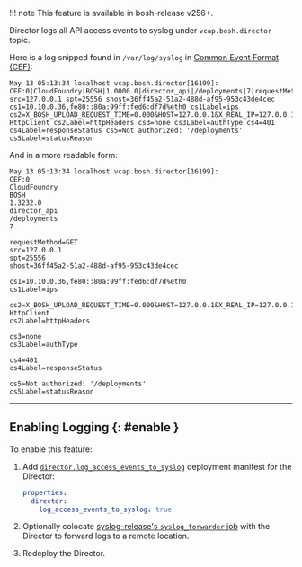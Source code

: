 !!! note
    This feature is available in bosh-release v256+.

Director logs all API access events to syslog under `vcap.bosh.director` topic.

Here is a log snipped found in `/var/log/syslog` in [Common Event Format (CEF)](https://www.protect724.hpe.com/servlet/JiveServlet/downloadBody/1072-102-7-18874/CommonEventFormat%20v22.pdf):

```
May 13 05:13:34 localhost vcap.bosh.director[16199]: CEF:0|CloudFoundry|BOSH|1.0000.0|director_api|/deployments|7|requestMethod=GET src=127.0.0.1 spt=25556 shost=36ff45a2-51a2-488d-af95-953c43de4cec cs1=10.10.0.36,fe80::80a:99ff:fed6:df7d%eth0 cs1Label=ips cs2=X_BOSH_UPLOAD_REQUEST_TIME=0.000&HOST=127.0.0.1&X_REAL_IP=127.0.0.1&X_FORWARDED_FOR=127.0.0.1&X_FORWARDED_PROTO=https&USER_AGENT=EventMachine HttpClient cs2Label=httpHeaders cs3=none cs3Label=authType cs4=401 cs4Label=responseStatus cs5=Not authorized: '/deployments' cs5Label=statusReason
```

And in a more readable form:

```
May 13 05:13:34 localhost vcap.bosh.director[16199]:
CEF:0
CloudFoundry
BOSH
1.3232.0
director_api
/deployments
7

requestMethod=GET
src=127.0.0.1
spt=25556
shost=36ff45a2-51a2-488d-af95-953c43de4cec

cs1=10.10.0.36,fe80::80a:99ff:fed6:df7d%eth0
cs1Label=ips

cs2=X_BOSH_UPLOAD_REQUEST_TIME=0.000&HOST=127.0.0.1&X_REAL_IP=127.0.0.1&X_FORWARDED_FOR=127.0.0.1&X_FORWARDED_PROTO=https&USER_AGENT=EventMachine HttpClient
cs2Label=httpHeaders

cs3=none
cs3Label=authType

cs4=401
cs4Label=responseStatus

cs5=Not authorized: '/deployments'
cs5Label=statusReason
```

---
## Enabling Logging {: #enable }

To enable this feature:

1. Add [`director.log_access_events_to_syslog`](https://bosh.io/jobs/director?source=github.com/cloudfoundry/bosh#p=director.log_access_events_to_syslog) deployment manifest for the Director:

    ```yaml
    properties:
      director:
        log_access_events_to_syslog: true
    ```

1. Optionally colocate [syslog-release's `syslog_forwarder` job](http://bosh.io/jobs/syslog_forwarder?source=github.com/cloudfoundry/syslog-release) with the Director to forward logs to a remote location.

1. Redeploy the Director.
